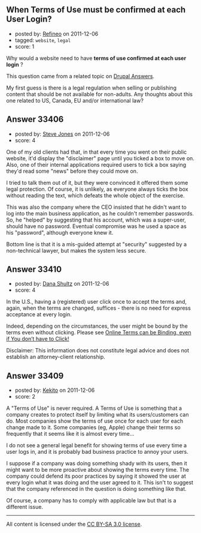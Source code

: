 ## When Terms of Use must be confirmed at each User Login?

- posted by: [Refineo](https://stackexchange.com/users/-1/13347-refineo) on 2011-12-06
- tagged: `website`, `legal`
- score: 1

Why would a website need to have **terms of use confirmed at each user login** ?

This question came from a related topic on [Drupal Answers][1].

My first guess is there is a legal regulation when selling or publishing content that should be not available for non-adults. Any thoughts about this one related to US, Canada, EU and/or international law?


  [1]: http://drupal.stackexchange.com/q/15154/2916


## Answer 33406

- posted by: [Steve Jones](https://stackexchange.com/users/-1/12985-steve-jones) on 2011-12-06
- score: 4

One of my old clients had that, in that every time you went on their public website, it'd display the "disclaimer" page until you ticked a box to move on. Also, one of their internal applications required users to tick a box saying they'd read some "news" before they could move on.

I tried to talk them out of it, but they were convinced it offered them some legal protection. Of course, it is unlikely, as everyone always ticks the box without reading the text, which defeats the whole object of the exercise.

This was also the company where the CEO insisted that he didn't want to log into the main business application, as he couldn't remember passwords. So, he "helped" by suggesting that his account, which was a super-user, should have no password. Eventual compromise was he used a space as his "password", although everyone knew it.

Bottom line is that it is a mis-guided attempt at "security" suggested by a non-technical lawyer, but makes the system less secure.


## Answer 33410

- posted by: [Dana Shultz](https://stackexchange.com/users/-1/1841-dana-shultz) on 2011-12-06
- score: 4

<p>In the U.S., having a (registered) user click once to accept the terms and, again, when the terms are changed, suffices - there is no need for express acceptance at every login.</p>

<p>Indeed, depending on the circumstances, the user might be bound by the terms even without clicking. Please see <a href="http://danashultz.com/blog/2010/03/01/online-terms-can-be-binding-even-if-you-dont-have-to-click/" rel="nofollow">Online Terms can be Binding, even if You don’t have to Click!</a></p>

<p>Disclaimer: This information does not constitute legal advice and does not establish an attorney-client relationship.</p>



## Answer 33409

- posted by: [Kekito](https://stackexchange.com/users/-1/5898-kekito) on 2011-12-06
- score: 2

A "Terms of Use" is never required.  A Terms of Use is something that a company creates to protect itself by limiting what its users/customers can do.  Most companies show the terms of use once for each user for each change made to it.  Some companies (eg, Apple) change their terms so frequently that it seems like it is almost every time...

I do not see a general legal benefit for showing terms of use every time a user logs in, and it is probably bad business practice to annoy your users.

I suppose if a company was doing something shady with its users, then it might want to be more proactive about showing the terms every time.  The company could defend its poor practices by saying it showed the user at every login what it was doing and the user agreed to it.  This isn't to suggest that the company referenced in the question is doing something like that.

Of course, a company has to comply with applicable law but that is a different issue.



---

All content is licensed under the [CC BY-SA 3.0 license](https://creativecommons.org/licenses/by-sa/3.0/).
